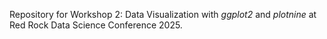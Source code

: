 Repository for Workshop 2: Data Visualization with *ggplot2* and *plotnine* at Red Rock Data Science Conference 2025. 
